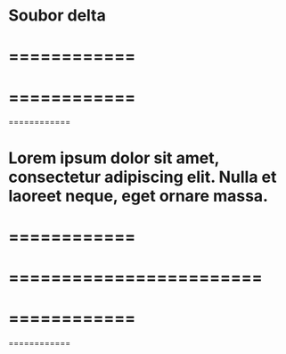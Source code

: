 Soubor delta
============
============
============
============
============
============

Lorem ipsum dolor sit amet, consectetur adipiscing elit.
Nulla et laoreet neque, eget ornare massa.
============
============
========================
========================
========================
============
============
============

